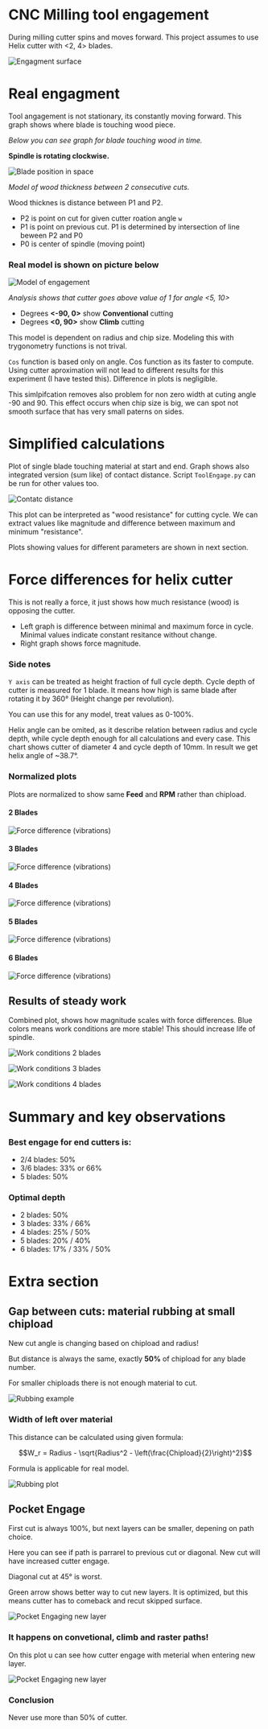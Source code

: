 # CNC Milling tool engagement
During milling cutter spins and moves forward.
This project assumes to use Helix cutter with <2, 4> blades.

![Engagment surface](Cutter.gif)

# Real engagment
Tool angagement is not stationary, its constantly moving forward. This graph shows where blade is touching wood piece.

*Below you can see graph for blade touching wood in time.*

**Spindle is rotating clockwise.**

![Blade position in space](images/CuttingComparison.png)

*Model of wood thickness between 2 consecutive cuts.*

Wood thicknes is distance between P1 and P2.
-    P2 is point on cut for given cutter roation angle `w`
-    P1 is point on previous cut.
P1 is determined by intersection of line beween P2 and P0
-   P0 is center of spindle (moving point)

### Real model is shown on picture below


![Model of engagement](images/ModelOfEngagement.png)

*Analysis shows that cutter goes above value of 1 for angle <5, 10>*

* Degrees **<-90, 0>** show **Conventional** cutting
* Degrees **<0, 90>** show **Climb** cutting 

This model is dependent on radius and chip size. Modeling this with trygonometry functions is not trival.

`Cos` function is based only on angle. Cos function as its faster to compute.
Using cutter aproximation will not lead to different results for this experiment (I have tested this). Difference in plots is negligible.

This simlpifcation removes also problem for non zero width at cuting angle -90 and 90. 
This effect occurs when chip size is big, we can spot not smooth surface that has very small paterns on sides.

# Simplified calculations

Plot of single blade touching material at start and end. Graph shows also integrated version (sum like) of contact distance. Script `ToolEngage.py` can be run for other values too.

![Contatc distance](images/CycleEngagmentPlot.png)

This plot can be interpreted as "wood resistance" for cutting cycle. We can extract values like magnitude and difference between maximum and minimum "resistance".

Plots showing values for different parameters are shown in next section.

# Force differences for helix cutter
This is not really a force, it just shows how much resistance (wood) is opposing the cutter.

* Left graph is difference between minimal and maximum force in cycle. Minimal values indicate constant resitance without change.
* Right graph shows force magnitude.

### Side notes
`Y axis` can be treated as height fraction of full cycle depth.
Cycle depth of cutter is measured for 1 blade. It means how high is same blade after rotating it by 360° (Height change per revolution).

You can use this for any model, treat values as 0-100%.

Helix angle can be omited, as it describe relation between radius and cycle depth, while cycle depth  enough for all calculations and every case.
This chart shows cutter of diameter 4 and cycle depth of 10mm.
In result we get helix angle of ~38.7°.

### Normalized plots
Plots are normalized to show same **Feed** and **RPM** rather than chipload.


#### 2 Blades
![Force difference (vibrations)](images/Resistance_2_1mm_.png)

#### 3 Blades
![Force difference (vibrations)](images/Resistance_3_1mm_.png)

#### 4 Blades
![Force difference (vibrations)](images/Resistance_4_1mm_.png)

#### 5 Blades
![Force difference (vibrations)](images/Resistance_5_1mm_.png)

#### 6 Blades
![Force difference (vibrations)](images/Resistance_6_1mm_.png)


## Results of steady work
Combined plot, shows how magnitude scales with force differences.
Blue colors means work conditions are more stable! This should increase life of spindle.

![Work conditions 2 blades](images/Resistance_2_1mm_Combined.png)

![Work conditions 3 blades](images/Resistance_3_1mm_Combined.png)

![Work conditions 4 blades](images/Resistance_4_1mm_Combined.png)

<!-- ![Work conditions 5 blades](images/Resistance_5_Combined.png) -->
<!-- ![Work conditions 6 blades](images/Resistance_6_Combined.png) -->

# Summary and key observations
### Best engage for end cutters is:
- 2/4 blades: 50%
- 3/6 blades: 33% or 66%
- 5 blades: 50%

### Optimal depth
- 2 blades: 50%
- 3 blades: 33% / 66%
- 4 blades: 25% / 50%
- 5 blades: 20% / 40%
- 6 blades: 17% / 33% / 50%

# Extra section
## Gap between cuts: material rubbing at small chipload
New cut angle is changing based on chipload and radius!

But distance is always the same, exactly **50%** of chipload for any blade number.

For smaller chiploads there is not enough material to cut.

![Rubbing example](images/RubbingExample.png)

### Width of left over material
This distance can be calculated using given formula:

$$W_r = Radius - \sqrt{Radius^2 - \left(\frac{Chipload}{2}\right)^2}$$

Formula is applicable for real model.

![Rubbing plot](images/LeftOver.png)



## Pocket Engage

First cut is always 100%, but next layers can be smaller, depening on path choice.

Here you can see if path is parrarel to previous cut or diagonal. New cut will have increased cutter engage.

Diagonal cut at 45° is worst.

Green arrow shows better way to cut new layers. It is optimized, but this means cutter has to comeback and recut skipped surface.

![Pocket Engaging new layer](images/PocketEngageHow.png)


### It happens on convetional, climb and raster paths!

On this plot u can see how cutter engage with meterial when entering new layer.

![Pocket Engaging new layer](images/PocketEngage.png)

### Conclusion
Never use more than 50% of cutter.
